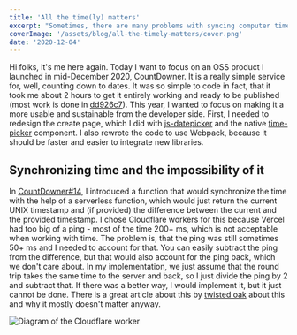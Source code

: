 ```yaml
---
title: 'All the time(ly) matters'
excerpt: "Sometimes, there are many problems with syncing computer time. Let's talk about that!"
coverImage: '/assets/blog/all-the-timely-matters/cover.png'
date: '2020-12-04'
---
```


Hi folks, it's me here again. Today I want to focus on an OSS product I launched in mid-December 2020, CountDowner. It is a really simple service for, well, counting down to dates. It was so simple to code in fact, that it took me about 2 hours to get it entirely working and ready to be published (most work is done in [dd926c7](https://github.com/filiptronicek/CountDowner/commit/dd926c7afab66beb39d37b096b3b4ee1de9839b1)). This year, I wanted to focus on making it a more usable and sustainable from the developer side. First, I needed to redesign the create page, which I did with [js-datepicker](https://www.npmjs.com/package/js-datepicker) and the native [time-picker](https://developer.mozilla.org/en-US/docs/Web/HTML/Element/input/time) component. I also rewrote the code to use Webpack, because it should be faster and easier to integrate new libraries.

## Synchronizing time and the impossibility of it
In [CountDowner#14](https://github.com/filiptronicek/CountDowner/pull/14/), I introduced a function that would synchronize the time with the help of a serverless function, which would just return the current UNIX timestamp and (if provided) the difference between the current and the provided timestamp. I chose Cloudflare workers for this because Vercel had too big of a ping - most of the time 200+ ms, which is not acceptable when working with time. The problem is, that the ping was still sometimes 50+ ms and I needed to account for that. You can easily subtract the ping from the difference, but that would also account for the ping back, which we don't care about. In my implementation, we just assume that the round trip takes the same time to the server and back, so I just divide the ping by 2 and subtract that. If there was a better way, I would implement it, but it just cannot be done. There is a great article about this by [twisted oak](http://twistedoakstudios.com/blog/Post2353_when-one-way-latency-doesnt-matter) about this and why it mostly doesn't matter anyway.


![Diagram of the Cloudflare worker](https://trnck.dev/0:/assets/blog/uploads/d69f61a0-cf86-4666-8cda-cb8cbda45282.svg)

